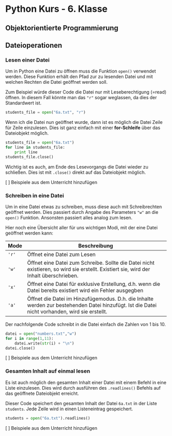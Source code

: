 
# Python Kurs - 6. Klasse

## Objektorientierte Programmierung

## Dateioperationen

### Lesen einer Datei

Um in Python eine Datei zu öffnen muss die Funktion `open()` verwendet werden. Diese Funktion erhält den Pfad zur zu lesenden Datei und mit welchen Rechten die Datei geöffnet werden soll.

Zum Beispiel würde dieser Code die Datei nur mit Leseberechtigung (=read) öffnen. In diesem Fall könnte man das `"r"` sogar weglassen, da dies der Standardwert ist.

```python
students_file = open("6a.txt", "r")
```

Wenn ich die Datei nun geöffnet wurde, dann ist es möglich die Datei Zeile für Zeile einzulesen. Dies ist ganz einfach mit einer **for-Schleife** über das Dateiobjekt möglich.

```python
students_file = open("6a.txt")
for line in students_file:
    print line
students_file.close()
```

Wichtig ist es auch, am Ende des Lesevorgangs die Datei wieder zu schließen. Dies ist mit `.close()` direkt auf das Dateiobjekt möglich.

[ ] Beispiele aus dem Unterricht hinzufügen 

### Schreiben in eine Datei

Um in eine Datei etwas zu schreiben, muss diese auch mit Schreibrechten geöffnet werden. Dies passiert durch Angabe des Parameters `"w"` an die `open()` Funktion. Ansonsten passiert alles analog zum lesen.

Hier noch eine Übersicht aller für uns wichtigen Modi, mit der eine Datei geöffnet werden kann:

Mode | Beschreibung
-----|--------------
`'r'`| Öffnet eine Datei zum Lesen
`'w'`| Öffnet eine Datei zum Schreibe. Sollte die Datei nicht existieren, so wird sie erstellt. Existiert sie, wird der Inhalt überschrieben.
`'x'`| Öffnet eine Datei für exklusive Erstellung, d.h. wenn die Datei bereits existiert wird ein Fehler ausgegben
`'a'`| Öffnet die Datei im Hinzufügemodus. D.h. die Inhalte werden zur bestehenden Datei hinzufügt. Ist die Datei nicht vorhanden, wird sie erstellt.

Der nachfolgende Code schreibt in die Datei einfach die Zahlen von 1 bis 10.

```python
datei = open("numbers.txt","w")
for i in range(1,11):
    datei.write(str(i) + "\n")
datei.close()
```

[ ] Beispiele aus dem Unterricht hinzufügen 

### Gesamten Inhalt auf einmal lesen
Es ist auch möglich den gesamten Inhalt einer Datei mit einem Befehl in eine Liste einzulesen. Dies wird durch ausführen des `.readlines()` Befehls auf das geöffnete Dateiobjekt erreicht.

Dieser Code speichert den gesamten Inhalt der Datei `6a.txt` in der Liste `students`. Jede Zeile wird in einen Listeneintrag gespeichert.
```python
students = open("6a.txt").readlines()
```

[ ] Beispiele aus dem Unterricht hinzufügen 